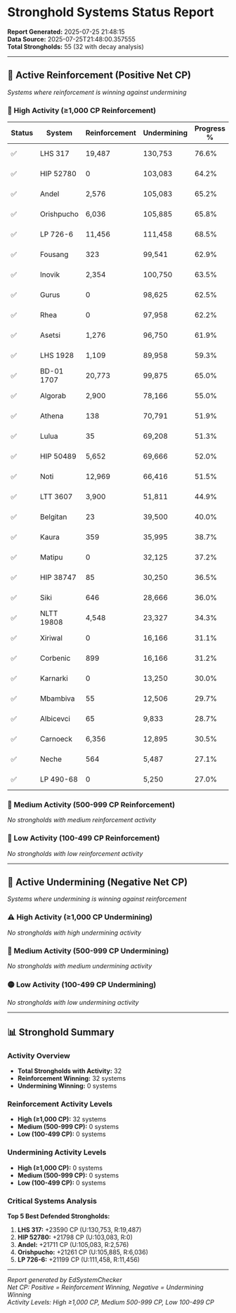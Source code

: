 # Stronghold Systems Status Report

**Report Generated:** 2025-07-25 21:48:15  
**Data Source:** 2025-07-25T21:48:00.357555  
**Total Strongholds:** 55 (32 with decay analysis)

---

## 🔵 Active Reinforcement (Positive Net CP)
*Systems where reinforcement is winning against undermining*

### 🔵 High Activity (≥1,000 CP Reinforcement)

| Status | System | Reinforcement | Undermining | Progress % | Current CP | Net CP | Activity |
|--------|--------|---------------|-------------|------------|------------|--------|----------|
| ✅ | LHS 317 | 19,487 | 130,753 | 76.6% | 765,999 | +23590 | 🔵 High Reinforcement |
| ✅ | HIP 52780 | 0 | 103,083 | 64.2% | 642,000 | +21798 | 🔵 High Reinforcement |
| ✅ | Andel | 2,576 | 105,083 | 65.2% | 652,000 | +21711 | 🔵 High Reinforcement |
| ✅ | Orishpucho | 6,036 | 105,885 | 65.8% | 657,999 | +21261 | 🔵 High Reinforcement |
| ✅ | LP 726-6 | 11,456 | 111,458 | 68.5% | 685,000 | +21199 | 🔵 High Reinforcement |
| ✅ | Fousang | 323 | 99,541 | 62.9% | 629,000 | +20969 | 🔵 High Reinforcement |
| ✅ | Inovik | 2,354 | 100,750 | 63.5% | 635,000 | +20926 | 🔵 High Reinforcement |
| ✅ | Gurus | 0 | 98,625 | 62.5% | 625,000 | +20888 | 🔵 High Reinforcement |
| ✅ | Rhea | 0 | 97,958 | 62.2% | 622,000 | +20847 | 🔵 High Reinforcement |
| ✅ | Asetsi | 1,276 | 96,750 | 61.9% | 619,000 | +20265 | 🔵 High Reinforcement |
| ✅ | LHS 1928 | 1,109 | 89,958 | 59.3% | 593,000 | +18899 | 🔵 High Reinforcement |
| ✅ | BD-01 1707 | 20,773 | 99,875 | 65.0% | 650,000 | +16920 | 🔵 High Reinforcement |
| ✅ | Algorab | 2,900 | 78,166 | 55.0% | 550,000 | +16081 | 🔵 High Reinforcement |
| ✅ | Athena | 138 | 70,791 | 51.9% | 519,000 | +15176 | 🔵 High Reinforcement |
| ✅ | Lulua | 35 | 69,208 | 51.3% | 513,000 | +14845 | 🔵 High Reinforcement |
| ✅ | HIP 50489 | 5,652 | 69,666 | 52.0% | 520,000 | +13842 | 🔵 High Reinforcement |
| ✅ | Noti | 12,969 | 66,416 | 51.5% | 515,000 | +11636 | 🔵 High Reinforcement |
| ✅ | LTT 3607 | 3,900 | 51,811 | 44.9% | 449,000 | +10805 | 🔵 High Reinforcement |
| ✅ | Belgitan | 23 | 39,500 | 40.0% | 400,000 | +8720 | 🔵 High Reinforcement |
| ✅ | Kaura | 359 | 35,995 | 38.7% | 387,000 | +7929 | 🔵 High Reinforcement |
| ✅ | Matipu | 0 | 32,125 | 37.2% | 372,000 | +7189 | 🔵 High Reinforcement |
| ✅ | HIP 38747 | 85 | 30,250 | 36.5% | 365,000 | +6775 | 🔵 High Reinforcement |
| ✅ | Siki | 646 | 28,666 | 36.0% | 360,000 | +6235 | 🔵 High Reinforcement |
| ✅ | NLTT 19808 | 4,548 | 23,327 | 34.3% | 343,000 | +4443 | 🔵 High Reinforcement |
| ✅ | Xiriwal | 0 | 16,166 | 31.1% | 311,000 | +3961 | 🔵 High Reinforcement |
| ✅ | Corbenic | 899 | 16,166 | 31.2% | 312,000 | +3752 | 🔵 High Reinforcement |
| ✅ | Karnarki | 0 | 13,250 | 30.0% | 300,000 | +3340 | 🔵 High Reinforcement |
| ✅ | Mbambiva | 55 | 12,506 | 29.7% | 297,000 | +3223 | 🔵 High Reinforcement |
| ✅ | Albicevci | 65 | 9,833 | 28.7% | 287,000 | +2637 | 🔵 High Reinforcement |
| ✅ | Carnoeck | 6,356 | 12,895 | 30.5% | 305,000 | +1942 | 🔵 High Reinforcement |
| ✅ | Neche | 564 | 5,487 | 27.1% | 271,000 | +1630 | 🔵 High Reinforcement |
| ✅ | LP 490-68 | 0 | 5,250 | 27.0% | 270,000 | +1601 | 🔵 High Reinforcement |

### 🔵 Medium Activity (500-999 CP Reinforcement)

*No strongholds with medium reinforcement activity*

### 🔵 Low Activity (100-499 CP Reinforcement)

*No strongholds with low reinforcement activity*

---

## 🔴 Active Undermining (Negative Net CP)
*Systems where undermining is winning against reinforcement*

### ⚠️ High Activity (≥1,000 CP Undermining)

*No strongholds with high undermining activity*

### 🔶 Medium Activity (500-999 CP Undermining)

*No strongholds with medium undermining activity*

### 🟡 Low Activity (100-499 CP Undermining)

*No strongholds with low undermining activity*

---

## 📊 Stronghold Summary

### Activity Overview
- **Total Strongholds with Activity:** 32
- **Reinforcement Winning:** 32 systems
- **Undermining Winning:** 0 systems

### Reinforcement Activity Levels
- **High (≥1,000 CP):** 32 systems
- **Medium (500-999 CP):** 0 systems  
- **Low (100-499 CP):** 0 systems

### Undermining Activity Levels
- **High (≥1,000 CP):** 0 systems
- **Medium (500-999 CP):** 0 systems
- **Low (100-499 CP):** 0 systems

### Critical Systems Analysis

**Top 5 Best Defended Strongholds:**
1. **LHS 317:** +23590 CP (U:130,753, R:19,487)
2. **HIP 52780:** +21798 CP (U:103,083, R:0)
3. **Andel:** +21711 CP (U:105,083, R:2,576)
4. **Orishpucho:** +21261 CP (U:105,885, R:6,036)
5. **LP 726-6:** +21199 CP (U:111,458, R:11,456)

---

*Report generated by EdSystemChecker*  
*Net CP: Positive = Reinforcement Winning, Negative = Undermining Winning*  
*Activity Levels: High ≥1,000 CP, Medium 500-999 CP, Low 100-499 CP*
